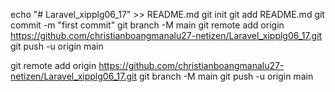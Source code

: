 echo "# Laravel_xipplg06_17" >> README.md
git init
git add README.md
git commit -m "first commit"
git branch -M main
git remote add origin https://github.com/christianboangmanalu27-netizen/Laravel_xipplg06_17.git
git push -u origin main

git remote add origin https://github.com/christianboangmanalu27-netizen/Laravel_xipplg06_17.git
git branch -M main
git push -u origin main